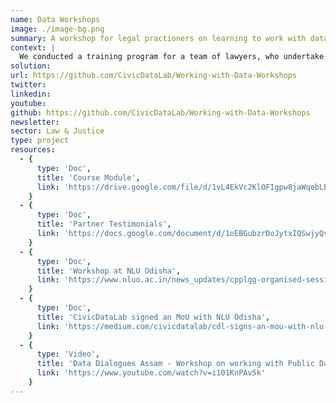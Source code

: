 ```yaml
---
name: Data Workshops
image: ./image-bg.png
summary: A workshop for legal practioners on learning to work with data.
context: |
  We conducted a training program for a team of lawyers, who undertake doctrinal and empirical research on the Indian judiciary, at the [Vidhi Centre for Legal Policy](https://vidhilegalpolicy.in/). In these sessions we shared insights on processes to handle judicial data, working with open data tools and frameworks for data analysis and data visualsations, working with databases, processing datasets using SQL, handling geospatial datasets, and working with qualitative datasets. We designed these sessions in consultation with the JALDI team as per their requirements and expected outcomes. The content for these sessions is available under a [Creative Commons Attribution-ShareAlike 4.0 International License](http://creativecommons.org/licenses/by-sa/4.0/), [here](https://github.com/CivicDataLab/Working-with-Data-Workshops).
solution: 
url: https://github.com/CivicDataLab/Working-with-Data-Workshops
twitter: 
linkedin:
youtube: 
github: https://github.com/CivicDataLab/Working-with-Data-Workshops
newsletter:  
sector: Law & Justice
type: project
resources:
  - {
      type: 'Doc',
      title: 'Course Module',
      link: 'https://drive.google.com/file/d/1vL4EkVc2KlOFIgpw8jaWqebLBC9qJrqp/view?usp=sharing'
    } 
  - {
      type: 'Doc',
      title: 'Partner Testimonials',
      link: 'https://docs.google.com/document/d/1oEBGubzrDoJytxIQSwjyQvjQyf6p7cMqJwMaHNn6XW0/preview'
    }
  - {
      type: 'Doc',
      title: 'Workshop at NLU Odisha',
      link: 'https://www.nluo.ac.in/news_updates/cpplgg-organised-session-on-research-data-management-in-collaboration-with-civildatalab/'
    }
  - {
      type: 'Doc',
      title: 'CivicDataLab signed an MoU with NLU Odisha',
      link: 'https://medium.com/civicdatalab/cdl-signs-an-mou-with-nlu-odisha-9968a3449700'
    }
  - {
      type: 'Video',
      title: 'Data Dialogues Assam - Workshop on working with Public Datasets',
      link: 'https://www.youtube.com/watch?v=i101KnPAv5k'
    }
---
```

